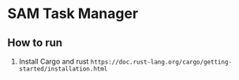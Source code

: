 # SAM Task Manager

## How to run
1. Install Cargo and rust ``` https://doc.rust-lang.org/cargo/getting-started/installation.html ```
